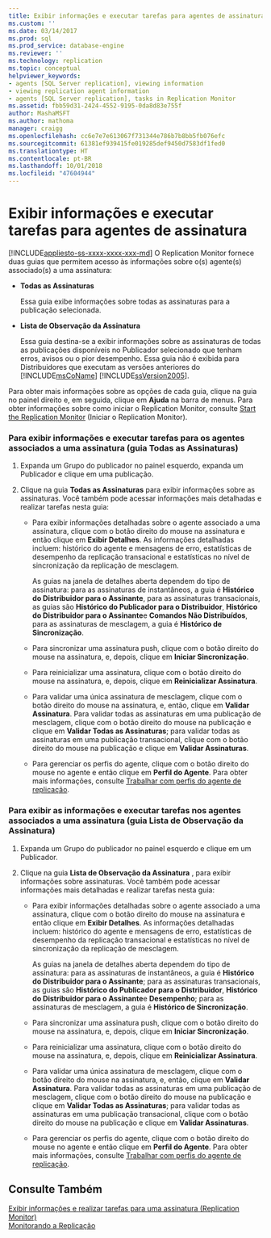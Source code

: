 ```yaml
---
title: Exibir informações e executar tarefas para agentes de assinatura | Microsoft Docs
ms.custom: ''
ms.date: 03/14/2017
ms.prod: sql
ms.prod_service: database-engine
ms.reviewer: ''
ms.technology: replication
ms.topic: conceptual
helpviewer_keywords:
- agents [SQL Server replication], viewing information
- viewing replication agent information
- agents [SQL Server replication], tasks in Replication Monitor
ms.assetid: fbb59d31-2424-4552-9195-0da8d83e755f
author: MashaMSFT
ms.author: mathoma
manager: craigg
ms.openlocfilehash: cc6e7e7e613067f731344e786b7b8bb5fb076efc
ms.sourcegitcommit: 61381ef939415fe019285def9450d7583df1fed0
ms.translationtype: HT
ms.contentlocale: pt-BR
ms.lasthandoff: 10/01/2018
ms.locfileid: "47604944"
---
```

# <a name="view-information-and-perform-tasks-for-subscription-agents"></a>Exibir informações e executar tarefas para agentes de assinatura
[!INCLUDE[appliesto-ss-xxxx-xxxx-xxx-md](../../../includes/appliesto-ss-xxxx-xxxx-xxx-md.md)]
  O Replication Monitor fornece duas guias que permitem acesso às informações sobre o(s) agente(s) associado(s) a uma assinatura:  
  
-   **Todas as Assinaturas**  
  
     Essa guia exibe informações sobre todas as assinaturas para a publicação selecionada.  
  
-   **Lista de Observação da Assinatura**  
  
     Essa guia destina-se a exibir informações sobre as assinaturas de todas as publicações disponíveis no Publicador selecionado que tenham erros, avisos ou o pior desempenho. Essa guia não é exibida para Distribuidores que executam as versões anteriores do [!INCLUDE[msCoName](../../../includes/msconame-md.md)] [!INCLUDE[ssVersion2005](../../../includes/ssversion2005-md.md)].  
  
 Para obter mais informações sobre as opções de cada guia, clique na guia no painel direito e, em seguida, clique em **Ajuda** na barra de menus. Para obter informações sobre como iniciar o Replication Monitor, consulte [Start the Replication Monitor](../../../relational-databases/replication/monitor/start-the-replication-monitor.md) (Iniciar o Replication Monitor).  
  
### <a name="to-view-information-and-perform-tasks-for-the-agents-associated-with-a-subscription-all-subscriptions-tab"></a>Para exibir informações e executar tarefas para os agentes associados a uma assinatura (guia Todas as Assinaturas)  
  
1.  Expanda um Grupo do publicador no painel esquerdo, expanda um Publicador e clique em uma publicação.  
  
2.  Clique na guia **Todas as Assinaturas** para exibir informações sobre as assinaturas. Você também pode acessar informações mais detalhadas e realizar tarefas nesta guia:  
  
    -   Para exibir informações detalhadas sobre o agente associado a uma assinatura, clique com o botão direito do mouse na assinatura e então clique em **Exibir Detalhes**. As informações detalhadas incluem: histórico do agente e mensagens de erro, estatísticas de desempenho da replicação transacional e estatísticas no nível de sincronização da replicação de mesclagem.  
  
         As guias na janela de detalhes aberta dependem do tipo de assinatura: para as assinaturas de instantâneos, a guia é **Histórico do Distribuidor para o Assinante**, para as assinaturas transacionais, as guias são **Histórico do Publicador para o Distribuidor**, **Histórico do Distribuidor para o Assinante**e **Comandos Não Distribuídos**, para as assinaturas de mesclagem, a guia é **Histórico de Sincronização**.  
  
    -   Para sincronizar uma assinatura push, clique com o botão direito do mouse na assinatura, e, depois, clique em **Iniciar Sincronização**.  
  
    -   Para reinicializar uma assinatura, clique com o botão direito do mouse na assinatura, e, depois, clique em **Reinicializar Assinatura**.  
  
    -   Para validar uma única assinatura de mesclagem, clique com o botão direito do mouse na assinatura, e, então, clique em **Validar Assinatura**. Para validar todas as assinaturas em uma publicação de mesclagem, clique com o botão direito do mouse na publicação e clique em **Validar Todas as Assinaturas**; para validar todas as assinaturas em uma publicação transacional, clique com o botão direito do mouse na publicação e clique em **Validar Assinaturas**.  
  
    -   Para gerenciar os perfis do agente, clique com o botão direito do mouse no agente e então clique em **Perfil do Agente**. Para obter mais informações, consulte [Trabalhar com perfis do agente de replicação](../../../relational-databases/replication/agents/work-with-replication-agent-profiles.md).  
  
### <a name="to-view-information-and-perform-tasks-for-the-agents-associated-with-a-subscription-subscription-watch-list-tab"></a>Para exibir as informações e executar tarefas nos agentes associados a uma assinatura (guia Lista de Observação da Assinatura)  
  
1.  Expanda um Grupo do publicador no painel esquerdo e clique em um Publicador.  
  
2.  Clique na guia **Lista de Observação da Assinatura** , para exibir informações sobre assinaturas. Você também pode acessar informações mais detalhadas e realizar tarefas nesta guia:  
  
    -   Para exibir informações detalhadas sobre o agente associado a uma assinatura, clique com o botão direito do mouse na assinatura e então clique em **Exibir Detalhes**. As informações detalhadas incluem: histórico do agente e mensagens de erro, estatísticas de desempenho da replicação transacional e estatísticas no nível de sincronização da replicação de mesclagem.  
  
         As guias na janela de detalhes aberta dependem do tipo de assinatura: para as assinaturas de instantâneos, a guia é **Histórico do Distribuidor para o Assinante**; para as assinaturas transacionais, as guias são **Histórico do Publicador para o Distribuidor**, **Histórico do Distribuidor para o Assinante**e **Desempenho**; para as assinaturas de mesclagem, a guia é **Histórico de Sincronização**.  
  
    -   Para sincronizar uma assinatura push, clique com o botão direito do mouse na assinatura, e, depois, clique em **Iniciar Sincronização**.  
  
    -   Para reinicializar uma assinatura, clique com o botão direito do mouse na assinatura, e, depois, clique em **Reinicializar Assinatura**.  
  
    -   Para validar uma única assinatura de mesclagem, clique com o botão direito do mouse na assinatura, e, então, clique em **Validar Assinatura**. Para validar todas as assinaturas em uma publicação de mesclagem, clique com o botão direito do mouse na publicação e clique em **Validar Todas as Assinaturas**; para validar todas as assinaturas em uma publicação transacional, clique com o botão direito do mouse na publicação e clique em **Validar Assinaturas**.  
  
    -   Para gerenciar os perfis do agente, clique com o botão direito do mouse no agente e então clique em **Perfil do Agente**. Para obter mais informações, consulte [Trabalhar com perfis do agente de replicação](../../../relational-databases/replication/agents/work-with-replication-agent-profiles.md).  
  
## <a name="see-also"></a>Consulte Também  
 [Exibir informações e realizar tarefas para uma assinatura &#40;Replication Monitor&#41;](../../../relational-databases/replication/monitor/view-information-and-perform-tasks-for-a-subscription-replication-monitor.md)   
 [Monitorando a Replicação](../../../relational-databases/replication/monitor/monitoring-replication-overview.md)  
  
  
